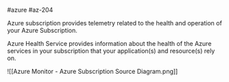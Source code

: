 #azure #az-204 

Azure subscription provides telemetry related to the health and operation of your Azure Subscription.

Azure Health Service provides information about the health of the Azure services in your subscription that your application(s) and resource(s) rely on.

![[Azure Monitor - Azure Subscription Source Diagram.png]]